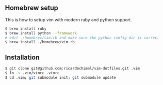 ## Homebrew setup

This is how to setup vim with modern ruby and python support.

```bash
$ brew install ruby
$ brew install python --framework
# edit ./homebrew/vim.rb and make sure the python config dir is correct
$ brew install ./homebrew/vim.rb
```

## Installation

```bash
$ git clone git@github.com:ricardochimal/vim-dotfiles.git .vim
$ ln -s .vim/vimrc .vimrc
$ cd .vim; git submodule init; git submodule update
```


